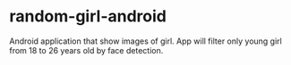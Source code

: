 # random-girl-android
Android application that show images of girl. App will filter only young girl from 18 to 26 years old by face detection.
